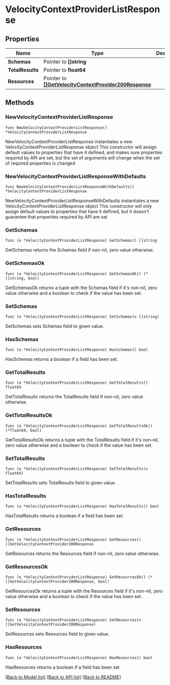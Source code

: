 # VelocityContextProviderListResponse

## Properties

Name | Type | Description | Notes
------------ | ------------- | ------------- | -------------
**Schemas** | Pointer to **[]string** |  | [optional] 
**TotalResults** | Pointer to **float64** |  | [optional] 
**Resources** | Pointer to [**[]GetVelocityContextProvider200Response**](GetVelocityContextProvider200Response.md) |  | [optional] 

## Methods

### NewVelocityContextProviderListResponse

`func NewVelocityContextProviderListResponse() *VelocityContextProviderListResponse`

NewVelocityContextProviderListResponse instantiates a new VelocityContextProviderListResponse object
This constructor will assign default values to properties that have it defined,
and makes sure properties required by API are set, but the set of arguments
will change when the set of required properties is changed

### NewVelocityContextProviderListResponseWithDefaults

`func NewVelocityContextProviderListResponseWithDefaults() *VelocityContextProviderListResponse`

NewVelocityContextProviderListResponseWithDefaults instantiates a new VelocityContextProviderListResponse object
This constructor will only assign default values to properties that have it defined,
but it doesn't guarantee that properties required by API are set

### GetSchemas

`func (o *VelocityContextProviderListResponse) GetSchemas() []string`

GetSchemas returns the Schemas field if non-nil, zero value otherwise.

### GetSchemasOk

`func (o *VelocityContextProviderListResponse) GetSchemasOk() (*[]string, bool)`

GetSchemasOk returns a tuple with the Schemas field if it's non-nil, zero value otherwise
and a boolean to check if the value has been set.

### SetSchemas

`func (o *VelocityContextProviderListResponse) SetSchemas(v []string)`

SetSchemas sets Schemas field to given value.

### HasSchemas

`func (o *VelocityContextProviderListResponse) HasSchemas() bool`

HasSchemas returns a boolean if a field has been set.

### GetTotalResults

`func (o *VelocityContextProviderListResponse) GetTotalResults() float64`

GetTotalResults returns the TotalResults field if non-nil, zero value otherwise.

### GetTotalResultsOk

`func (o *VelocityContextProviderListResponse) GetTotalResultsOk() (*float64, bool)`

GetTotalResultsOk returns a tuple with the TotalResults field if it's non-nil, zero value otherwise
and a boolean to check if the value has been set.

### SetTotalResults

`func (o *VelocityContextProviderListResponse) SetTotalResults(v float64)`

SetTotalResults sets TotalResults field to given value.

### HasTotalResults

`func (o *VelocityContextProviderListResponse) HasTotalResults() bool`

HasTotalResults returns a boolean if a field has been set.

### GetResources

`func (o *VelocityContextProviderListResponse) GetResources() []GetVelocityContextProvider200Response`

GetResources returns the Resources field if non-nil, zero value otherwise.

### GetResourcesOk

`func (o *VelocityContextProviderListResponse) GetResourcesOk() (*[]GetVelocityContextProvider200Response, bool)`

GetResourcesOk returns a tuple with the Resources field if it's non-nil, zero value otherwise
and a boolean to check if the value has been set.

### SetResources

`func (o *VelocityContextProviderListResponse) SetResources(v []GetVelocityContextProvider200Response)`

SetResources sets Resources field to given value.

### HasResources

`func (o *VelocityContextProviderListResponse) HasResources() bool`

HasResources returns a boolean if a field has been set.


[[Back to Model list]](../README.md#documentation-for-models) [[Back to API list]](../README.md#documentation-for-api-endpoints) [[Back to README]](../README.md)


